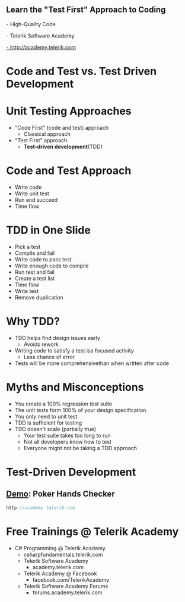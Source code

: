 <!-- section start -->

## Learn the "Test First" Approach to Coding
<!-- <img class="slide-image" showInPresentation="true" src="imgs/pic00.png" style="top:6.10%; left:92.50%; width:12.09%; z-index:-1" /> -->
<!-- <img class="slide-image" showInPresentation="true" src="imgs/pic01.png" style="top:53.00%; left:65.50%; width:37.53%; z-index:-1" /> -->
<!-- <img class="slide-image" showInPresentation="true" src="imgs/pic02.png" style="top:6.17%; left:29.47%; width:49.37%; z-index:-1" /> -->
<!-- <img class="slide-image" showInPresentation="true" src="imgs/pic03.png" style="top:47.09%; left:53.26%; width:17.08%; z-index:-1" /> -->
<div class="signature">
	<p class="signature-course">- High-Quality Code</p>
	<p class="signature-initiative">- Telerik Software Academy</p>
	<a href="- http://academy.telerik.com " class="signature-link">- http://academy.telerik.com </a>
</div>

<!-- section start -->
# Code and Test vs. Test Driven Development
<!-- <img class="slide-image" showInPresentation="true" src="imgs/pic04.png" style="top:11.70%; left:17.78%; width:61.43%; z-index:-1" /> -->
<!-- <img class="slide-image" showInPresentation="true" src="imgs/pic05.png" style="top:11.70%; left:23.39%; width:61.71%; z-index:-1" /> -->

# Unit Testing Approaches
- "Code First" (code and test) approach
  - Classical approach
- "Test First" approach
  - **Test-driven development**(TDD)
<!-- <img class="slide-image" showInPresentation="true" src="imgs/pic06.png" style="top:21.10%; left:77.99%; width:26.41%; z-index:-1" /> -->
<!-- <img class="slide-image" showInPresentation="true" src="imgs/pic07.png" style="top:52.01%; left:21.93%; width:64.46%; z-index:-1" /> -->

# Code and Test Approach
- Write code
- Write unit test
- Run and succeed
- Time flow

# TDD in One Slide
<!-- <img class="slide-image" showInPresentation="true" src="imgs/pic08.png" style="top:13.87%; left:28.07%; width:49.19%; z-index:-1" /> -->

- Pick а test
- Compile and fail
- Write code to pass test 
- Write enough code to compile
- Run test and fail
- Create a test list
- Time flow
- Write test
- Remove duplication

# Why TDD?
- TDD helps find design issues early
  - Avoids rework
- Writing code to satisfy a test isa focused activity
  - Less chance of error
- Tests will be more comprehensivethan when written after code
<!-- <img class="slide-image" showInPresentation="true" src="imgs/pic09.png" style="top:52.91%; left:80.13%; width:23.52%; z-index:-1" /> -->
<!-- <img class="slide-image" showInPresentation="true" src="imgs/pic10.png" style="top:22.22%; left:84.49%; width:15.31%; z-index:-1" /> -->

# Myths and Misconceptions
- You create a 100% regression test suite
- The unit tests form 100% of your design specification
- You only need to unit test
- TDD is sufficient for testing
- TDD doesn't scale (partially true)
  - Your test suite takes too long to run
  - Not all developers know how to test
  - Everyone might not be taking a TDD approach

# Test-Driven Development
## [Demo](): Poker Hands Checker
<!-- <img class="slide-image" showInPresentation="true" src="imgs/pic11.png" style="top:16.47%; left:33.82%; width:42.05%; z-index:-1" /> -->
<!-- <img class="slide-image" showInPresentation="true" src="imgs/pic12.png" style="top:4.41%; left:76.72%; width:29.38%; z-index:-1" /> -->

```js
http://academy.telerik.com
```

# Free Trainings @ Telerik Academy
- C# Programming @ Telerik Academy
    - csharpfundamentals.telerik.com
  - Telerik Software Academy
    - academy.telerik.com
  - Telerik Academy @ Facebook
    - facebook.com/TelerikAcademy
  - Telerik Software Academy Forums
    - forums.academy.telerik.com
<!-- <img class="slide-image" showInPresentation="true" src="imgs/pic13.png" style="top:60.37%; left:92.39%; width:13.45%; z-index:-1" /> -->
<!-- <img class="slide-image" showInPresentation="true" src="imgs/pic14.png" style="top:30.85%; left:68.14%; width:36.30%; z-index:-1" /> -->
<!-- <img class="slide-image" showInPresentation="true" src="imgs/pic15.png" style="top:46.32%; left:95.14%; width:10.85%; z-index:-1" /> -->
<!-- <img class="slide-image" showInPresentation="true" src="imgs/pic16.png" style="top:13.00%; left:92.85%; width:13.01%; z-index:-1" /> -->
